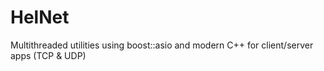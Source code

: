 # HelNet
Multithreaded utilities using boost::asio and modern C++ for client/server apps (TCP &amp; UDP)
